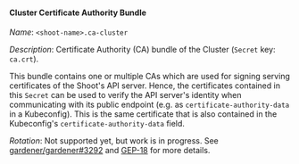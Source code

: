 


#### Cluster Certificate Authority Bundle

*Name*: `<shoot-name>.ca-cluster`

*Description*: Certificate Authority (CA) bundle of the Cluster (`Secret` key: `ca.crt`).

This bundle contains one or multiple CAs which are used for signing serving certificates of the Shoot's API server. Hence, the certificates contained in this `Secret` can be used to verify the API server's identity when communicating with its public endpoint (e.g. as `certificate-authority-data` in a Kubeconfig).
This is the same certificate that is also contained in the Kubeconfig's `certificate-authority-data` field.

*Rotation*: Not supported yet, but work is in progress. See [gardener/gardener#3292](https://github.com/gardener/gardener/issues/3292) and [GEP-18](https://github.com/gardener/gardener/blob/release-v1.42/docs/proposals/18-shoot-CA-rotation.md) for more details.
